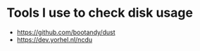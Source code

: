 

# Tools I use to check disk usage

- https://github.com/bootandy/dust
- https://dev.yorhel.nl/ncdu
